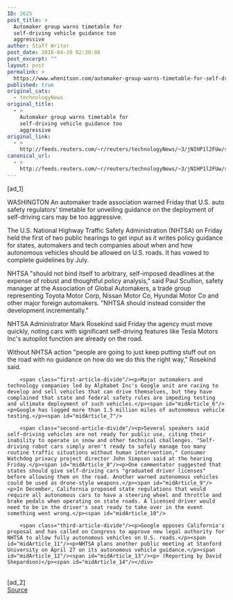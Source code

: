 ```yaml
---
ID: 2625
post_title: >
  Automaker group warns timetable for
  self-driving vehicle guidance too
  aggressive
author: Staff Writer
post_date: 2016-04-10 02:30:06
post_excerpt: ""
layout: post
permalink: >
  https://www.whenitson.com/automaker-group-warns-timetable-for-self-driving-vehicle-guidance-too-aggressive/
published: true
original_cats:
  - technologyNews
original_title:
  - >
    Automaker group warns timetable for
    self-driving vehicle guidance too
    aggressive
original_link:
  - >
    http://feeds.reuters.com/~r/reuters/technologyNews/~3/jNIHP1l2FUw/story01.htm
canonical_url:
  - >
    http://feeds.reuters.com/~r/reuters/technologyNews/~3/jNIHP1l2FUw/story01.htm
---
```

 [ad_1]
<br><div id="articleText">
<span id="midArticle_start"/>

<span id="midArticle_0"/><span class="focusParagraph" readability="3"><p><span class="articleLocation">WASHINGTON</span> An automaker trade association warned Friday that U.S. auto safety regulators' timetable for unveiling guidance on the deployment of self-driving cars may be too aggressive.</p></span><span id="midArticle_1"/><p>The U.S. National Highway Traffic Safety Administration (NHTSA) on Friday held the first of two public hearings to get input as it writes policy guidance for states, automakers and tech companies about when and how autonomous vehicles should be allowed on U.S. roads. It has vowed to complete guidelines by July.</p><span id="midArticle_2"/><p>NHTSA "should not bind itself to arbitrary, self-imposed deadlines at the expense of robust and thoughtful policy analysis," said Paul Scullion, safety manager at the Association of Global Automakers, a trade group representing Toyota Motor Corp, Nissan Motor Co, Hyundai Motor Co and other major foreign automakers. "NHTSA should instead consider the development incrementally."</p><span id="midArticle_3"/><p>NHTSA Administrator Mark Rosekind said Friday the agency must move quickly, noting cars with significant self-driving features like Tesla Motors Inc's autopilot function are already on the road.</p><span id="midArticle_4"/><p>Without NHTSA action "people are going to just keep putting stuff out on the road with no guidance on how do we do this the right way," Rosekind said.</p><span id="midArticle_5"/>
        
        <span class="first-article-divide"/><p>Major automakers and technology companies led by Alphabet Inc's Google unit are racing to develop and sell vehicles that can drive themselves, but they have complained that state and federal safety rules are impeding testing and ultimate deployment of such vehicles.</p><span id="midArticle_6"/><p>Google has logged more than 1.5 million miles of autonomous vehicle testing.</p><span id="midArticle_7"/>
        
        <span class="second-article-divide"/><p>Several speakers said self-driving vehicles are not ready for public use, citing their inability to operate in snow and other technical challenges. "Self-driving robot cars simply aren't ready to safely manage too many routine traffic situations without human intervention," Consumer Watchdog privacy project director John Simpson said at the hearing Friday.</p><span id="midArticle_8"/><p>One commentator suggested that states should give self-driving cars "graduated driver licenses" before allowing them on the road. Another warned autonomous vehicles could be used as drone-style weapons.</p><span id="midArticle_9"/><p>In December, California proposed state regulations that would require all autonomous cars to have a steering wheel and throttle and brake pedals when operating on state roads. A licensed driver would need to be in the driver's seat ready to take over in the event something went wrong.</p><span id="midArticle_10"/>
        
        <span class="third-article-divide"/><p>Google opposes California's proposal and has called on Congress to approve new legal authority for NHTSA to allow fully autonomous vehicles on U.S. roads.</p><span id="midArticle_11"/><p>NHTSA plans another public meeting at Stanford University on April 27 on its autonomous vehicle guidance.</p><span id="midArticle_12"/><span id="midArticle_13"/><p> (Reporting by David Shepardson)</p><span id="midArticle_14"/></div>
<br>[ad_2]
<br><a href="http://feeds.reuters.com/~r/reuters/technologyNews/~3/jNIHP1l2FUw/story01.htm">Source </a>